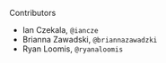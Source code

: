 Contributors
* Ian Czekala, `@iancze`
* Brianna Zawadski, `@briannazawadzki`
* Ryan Loomis, `@ryanaloomis`